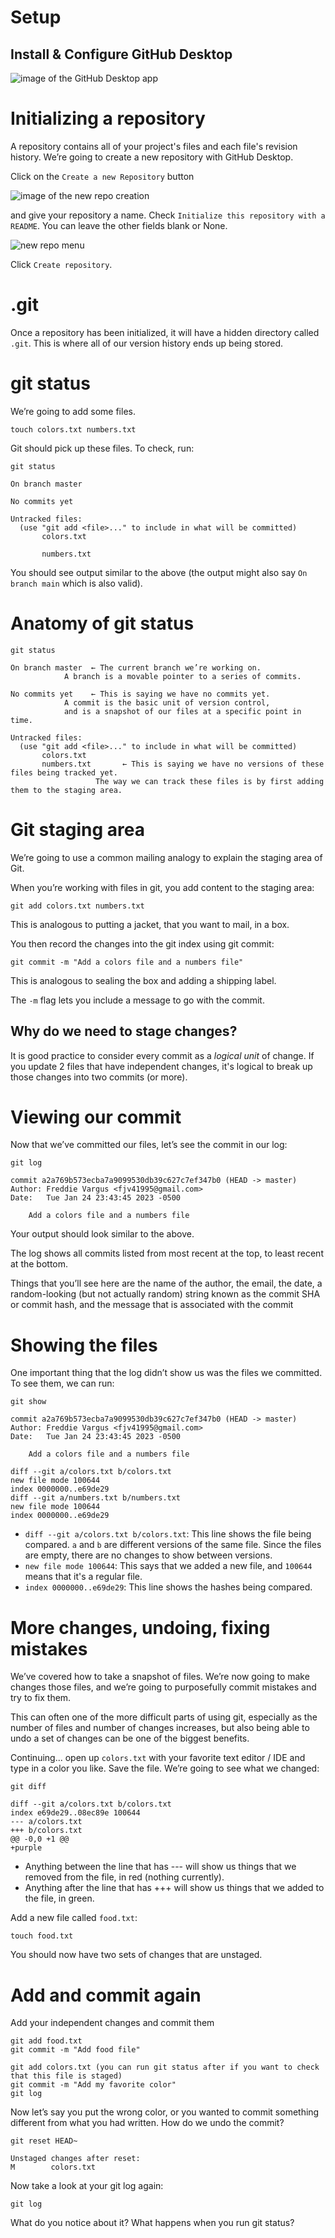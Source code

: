 # Setup

## Install & Configure GitHub Desktop

![image of the GitHub Desktop app](github-desktop-get-started.png)


# Initializing a repository

A repository contains all of your project's files and each file's revision history. We’re going to create a new repository with GitHub Desktop.

Click on the `Create a new Repository` button

![image of the new repo creation](create-new-repo.png)


and give your repository a name. Check `Initialize this repository with a README`. You can leave the other fields blank or None. 

![new repo menu](new-repo-menu.png)

Click `Create repository`.

# .git

Once a repository has been initialized, it will have a hidden directory called `.git`. This is where all of our version history ends up being stored.

# git status

We’re going to add some files.

```console
touch colors.txt numbers.txt
```

Git should pick up these files. To check, run:

```console
git status

On branch master

No commits yet

Untracked files:
  (use "git add <file>..." to include in what will be committed)
       colors.txt

       numbers.txt
 ```

You should see output similar to the above (the output might also say `On branch main` which is also valid).

# Anatomy of git status


```console
git status

On branch master  ← The current branch we’re working on.
   	  	    A branch is a movable pointer to a series of commits.
 
No commits yet    ← This is saying we have no commits yet.
   	   	    A commit is the basic unit of version control,
 		    and is a snapshot of our files at a specific point in time.

Untracked files:
  (use "git add <file>..." to include in what will be committed)
       colors.txt
       numbers.txt       ← This is saying we have no versions of these files being tracked yet.
       			   The way we can track these files is by first adding them to the staging area.
```


# Git staging area


We’re going to use a common mailing analogy to explain the staging area of Git.


When you’re working with files in git, you add content to the staging area:

```console
git add colors.txt numbers.txt
```

This is analogous to putting a jacket, that you want to mail, in a box.

You then record the changes into the git index using git commit:

```
git commit -m "Add a colors file and a numbers file"
```

This is analogous to sealing the box and adding a shipping label.

The `-m` flag lets you include a message to go with the commit.


## Why do we need to stage changes?

It is good practice to consider every commit as a *logical unit* of change. If you update 2 files that have independent changes,
it's logical to break up those changes into two commits (or more).

# Viewing our commit

Now that we’ve committed our files, let’s see the commit in our log:

```console
git log

commit a2a769b573ecba7a9099530db39c627c7ef347b0 (HEAD -> master)
Author: Freddie Vargus <fjv41995@gmail.com>
Date:   Tue Jan 24 23:43:45 2023 -0500

	Add a colors file and a numbers file
```

Your output should look similar to the above.

The log shows all commits listed from most recent at the top, to least recent at the bottom.

Things that you’ll see here are the name of the author, the email, the date, a random-looking (but not actually random) string known as the commit SHA or commit hash, and the message that is associated with the commit


# Showing the files

One important thing that the log didn’t show us was the files we committed. To see them, we can run:

```console
git show

commit a2a769b573ecba7a9099530db39c627c7ef347b0 (HEAD -> master)
Author: Freddie Vargus <fjv41995@gmail.com>
Date:   Tue Jan 24 23:43:45 2023 -0500

	Add a colors file and a numbers file

diff --git a/colors.txt b/colors.txt
new file mode 100644
index 0000000..e69de29
diff --git a/numbers.txt b/numbers.txt
new file mode 100644
index 0000000..e69de29
```

- `diff --git a/colors.txt b/colors.txt`: This line shows the file being compared. `a` and `b` are different versions of the same file. Since the files are empty, there are no changes to show between versions.
- `new file mode 100644`: This says that we added a new file, and `100644` means that it's a regular file.
- `index 0000000..e69de29`: This line shows the hashes being compared.

# More changes, undoing, fixing mistakes


We’ve covered how to take a snapshot of files. We’re now going to make changes those files, and we’re going to purposefully commit mistakes and try to fix them.


This can often one of the more difficult parts of using git, especially as the number of files and number of changes increases, but also being able to undo a set of changes can be one of the biggest benefits.


Continuing... open up `colors.txt` with your favorite text editor / IDE and type in a color you like. Save the file. We’re going to see what we changed:

```console
git diff

diff --git a/colors.txt b/colors.txt
index e69de29..08ec89e 100644
--- a/colors.txt
+++ b/colors.txt
@@ -0,0 +1 @@
+purple
```

- Anything between the line that has --- will show us things that we removed from the file, in red (nothing currently).
- Anything after the line that has +++ will show us things that we added to the file, in green.

Add a new file called `food.txt`:

```console
touch food.txt
```

You should now have two sets of changes that are unstaged.


# Add and commit again

Add your independent changes and commit them

```console
git add food.txt
git commit -m "Add food file"

git add colors.txt (you can run git status after if you want to check that this file is staged)
git commit -m "Add my favorite color"
git log
```

Now let’s say you put the wrong color, or you wanted to commit something different from what you had written. How do we undo the commit?

```console
git reset HEAD~

Unstaged changes after reset:
M        colors.txt
```

Now take a look at your git log again:

```console
git log
```

What do you notice about it? What happens when you run git status?




